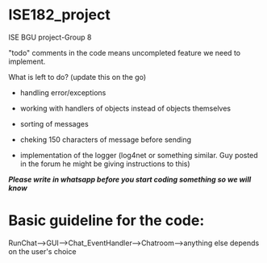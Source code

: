 # ISE182_project
ISE BGU project-Group 8

"todo" comments in the code means uncompleted feature we need to implement.

What is left to do? (update this on the go)

- handling error/exceptions

- working with handlers of objects instead of objects themselves

- sorting of messages

- cheking 150 characters of message before sending

- implementation of the logger (log4net or something similar. Guy posted in the forum he might be giving instructions to this)


***Please write in whatsapp before you start coding something so we will know***

# Basic guideline for the code: 

RunChat-->GUI-->Chat_EventHandler-->Chatroom-->anything else depends on the user's choice
